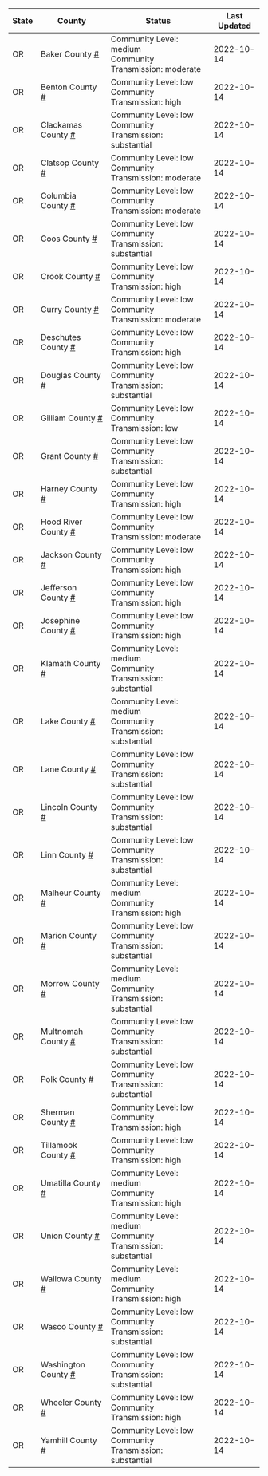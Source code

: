 State | County | Status | Last Updated
--- | --- | --- | --- 
OR | Baker County <a href="#baker_county">#</a> | <a name="baker_county"></a>Community Level: medium<br/>Community Transmission: moderate | 2022-10-14
OR | Benton County <a href="#benton_county">#</a> | <a name="benton_county"></a>Community Level: low<br/>Community Transmission: high | 2022-10-14
OR | Clackamas County <a href="#clackamas_county">#</a> | <a name="clackamas_county"></a>Community Level: low<br/>Community Transmission: substantial | 2022-10-14
OR | Clatsop County <a href="#clatsop_county">#</a> | <a name="clatsop_county"></a>Community Level: low<br/>Community Transmission: moderate | 2022-10-14
OR | Columbia County <a href="#columbia_county">#</a> | <a name="columbia_county"></a>Community Level: low<br/>Community Transmission: moderate | 2022-10-14
OR | Coos County <a href="#coos_county">#</a> | <a name="coos_county"></a>Community Level: low<br/>Community Transmission: substantial | 2022-10-14
OR | Crook County <a href="#crook_county">#</a> | <a name="crook_county"></a>Community Level: low<br/>Community Transmission: high | 2022-10-14
OR | Curry County <a href="#curry_county">#</a> | <a name="curry_county"></a>Community Level: low<br/>Community Transmission: moderate | 2022-10-14
OR | Deschutes County <a href="#deschutes_county">#</a> | <a name="deschutes_county"></a>Community Level: low<br/>Community Transmission: high | 2022-10-14
OR | Douglas County <a href="#douglas_county">#</a> | <a name="douglas_county"></a>Community Level: low<br/>Community Transmission: substantial | 2022-10-14
OR | Gilliam County <a href="#gilliam_county">#</a> | <a name="gilliam_county"></a>Community Level: low<br/>Community Transmission: low | 2022-10-14
OR | Grant County <a href="#grant_county">#</a> | <a name="grant_county"></a>Community Level: low<br/>Community Transmission: substantial | 2022-10-14
OR | Harney County <a href="#harney_county">#</a> | <a name="harney_county"></a>Community Level: low<br/>Community Transmission: high | 2022-10-14
OR | Hood River County <a href="#hood_river_county">#</a> | <a name="hood_river_county"></a>Community Level: low<br/>Community Transmission: moderate | 2022-10-14
OR | Jackson County <a href="#jackson_county">#</a> | <a name="jackson_county"></a>Community Level: low<br/>Community Transmission: high | 2022-10-14
OR | Jefferson County <a href="#jefferson_county">#</a> | <a name="jefferson_county"></a>Community Level: low<br/>Community Transmission: high | 2022-10-14
OR | Josephine County <a href="#josephine_county">#</a> | <a name="josephine_county"></a>Community Level: low<br/>Community Transmission: high | 2022-10-14
OR | Klamath County <a href="#klamath_county">#</a> | <a name="klamath_county"></a>Community Level: medium<br/>Community Transmission: substantial | 2022-10-14
OR | Lake County <a href="#lake_county">#</a> | <a name="lake_county"></a>Community Level: medium<br/>Community Transmission: substantial | 2022-10-14
OR | Lane County <a href="#lane_county">#</a> | <a name="lane_county"></a>Community Level: low<br/>Community Transmission: substantial | 2022-10-14
OR | Lincoln County <a href="#lincoln_county">#</a> | <a name="lincoln_county"></a>Community Level: low<br/>Community Transmission: substantial | 2022-10-14
OR | Linn County <a href="#linn_county">#</a> | <a name="linn_county"></a>Community Level: low<br/>Community Transmission: substantial | 2022-10-14
OR | Malheur County <a href="#malheur_county">#</a> | <a name="malheur_county"></a>Community Level: medium<br/>Community Transmission: high | 2022-10-14
OR | Marion County <a href="#marion_county">#</a> | <a name="marion_county"></a>Community Level: low<br/>Community Transmission: substantial | 2022-10-14
OR | Morrow County <a href="#morrow_county">#</a> | <a name="morrow_county"></a>Community Level: medium<br/>Community Transmission: substantial | 2022-10-14
OR | Multnomah County <a href="#multnomah_county">#</a> | <a name="multnomah_county"></a>Community Level: low<br/>Community Transmission: substantial | 2022-10-14
OR | Polk County <a href="#polk_county">#</a> | <a name="polk_county"></a>Community Level: low<br/>Community Transmission: substantial | 2022-10-14
OR | Sherman County <a href="#sherman_county">#</a> | <a name="sherman_county"></a>Community Level: low<br/>Community Transmission: high | 2022-10-14
OR | Tillamook County <a href="#tillamook_county">#</a> | <a name="tillamook_county"></a>Community Level: low<br/>Community Transmission: high | 2022-10-14
OR | Umatilla County <a href="#umatilla_county">#</a> | <a name="umatilla_county"></a>Community Level: medium<br/>Community Transmission: high | 2022-10-14
OR | Union County <a href="#union_county">#</a> | <a name="union_county"></a>Community Level: medium<br/>Community Transmission: substantial | 2022-10-14
OR | Wallowa County <a href="#wallowa_county">#</a> | <a name="wallowa_county"></a>Community Level: medium<br/>Community Transmission: high | 2022-10-14
OR | Wasco County <a href="#wasco_county">#</a> | <a name="wasco_county"></a>Community Level: low<br/>Community Transmission: substantial | 2022-10-14
OR | Washington County <a href="#washington_county">#</a> | <a name="washington_county"></a>Community Level: low<br/>Community Transmission: substantial | 2022-10-14
OR | Wheeler County <a href="#wheeler_county">#</a> | <a name="wheeler_county"></a>Community Level: low<br/>Community Transmission: high | 2022-10-14
OR | Yamhill County <a href="#yamhill_county">#</a> | <a name="yamhill_county"></a>Community Level: low<br/>Community Transmission: substantial | 2022-10-14

